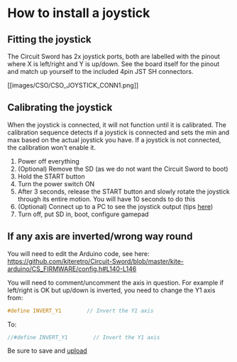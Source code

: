 # How to install a joystick
## Fitting the joystick
The Circuit Sword has 2x joystick ports, both are labelled with the pinout where X is left/right and Y is up/down. See the board itself for the pinout and match up yourself to the included 4pin JST SH connectors.

[[images/CSO/CSO_JOYSTICK_CONN1.png]]

## Calibrating the joystick
When the joystick is connected, it will not function until it is calibrated. The calibration sequence detects if a joystick is connected and sets the min and max based on the actual joystick you have. If a joystick is not connected, the calibration won't enable it.

1. Power off everything
2. (Optional) Remove the SD (as we do not want the Circuit Sword to boot)
3. Hold the START button
4. Turn the power switch ON
5. After 3 seconds, release the START button and slowly rotate the joystick through its entire motion. You will have 10 seconds to do this
6. (Optional) Connect up to a PC to see the joystick output (tips [here](https://github.com/kiteretro/Circuit-Sword/wiki/Configuration-Switches))
7. Turn off, put SD in, boot, configure gamepad

## If any axis are inverted/wrong way round
You will need to edit the Arduino code, see here: https://github.com/kiteretro/Circuit-Sword/blob/master/kite-arduino/CS_FIRMWARE/config.h#L140-L146

You will need to comment/uncomment the axis in question. For example if left/right is OK but up/down is inverted, you need to change the Y1 axis from:
``` c
#define INVERT_Y1        // Invert the Y1 axis
```

To:
``` c
//#define INVERT_Y1        // Invert the Y1 axis
```

Be sure to save and [upload](https://github.com/kiteretro/Circuit-Sword/wiki/Updating-Arduino-(button-controller)-Firmware)
